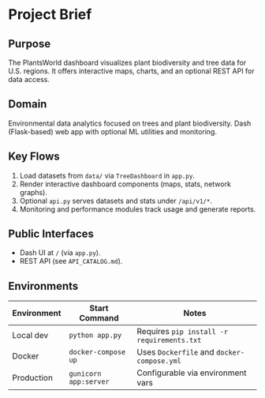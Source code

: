 # Project Brief

## Purpose
The PlantsWorld dashboard visualizes plant biodiversity and tree data for U.S. regions. It offers interactive maps, charts, and an optional REST API for data access.

## Domain
Environmental data analytics focused on trees and plant biodiversity. Dash (Flask-based) web app with optional ML utilities and monitoring.

## Key Flows
1. Load datasets from `data/` via `TreeDashboard` in `app.py`.
2. Render interactive dashboard components (maps, stats, network graphs).
3. Optional `api.py` serves datasets and stats under `/api/v1/*`.
4. Monitoring and performance modules track usage and generate reports.

## Public Interfaces
- Dash UI at `/` (via `app.py`).
- REST API (see `API_CATALOG.md`).

## Environments
| Environment | Start Command | Notes |
|-------------|---------------|-------|
| Local dev   | `python app.py` | Requires `pip install -r requirements.txt` |
| Docker      | `docker-compose up` | Uses `Dockerfile` and `docker-compose.yml` |
| Production  | `gunicorn app:server` | Configurable via environment vars |

